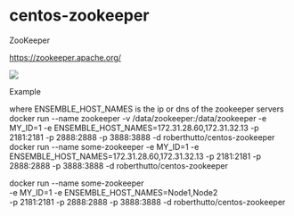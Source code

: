 # centos-zookeeper

ZooKeeper

https://zookeeper.apache.org/

[![](https://badge.imagelayers.io/roberthutto/centos-zookeeper.svg)](https://imagelayers.io/?images=roberthutto/centos-zookeeper)

Example

where ENSEMBLE_HOST_NAMES is the ip or dns of the zookeeper servers
docker run --name zookeeper -v /data/zookeeper:/data/zookeeper -e MY_ID=1 -e ENSEMBLE_HOST_NAMES=172.31.28.60,172.31.32.13 -p 2181:2181 -p 2888:2888 -p 3888:3888 -d roberthutto/centos-zookeeper
docker run --name some-zookeeper -e MY_ID=1 -e ENSEMBLE_HOST_NAMES=172.31.28.60,172.31.32.13 -p 2181:2181 -p 2888:2888 -p 3888:3888 -d roberthutto/centos-zookeeper

docker run --name some-zookeeper \
-e MY_ID=1 -e ENSEMBLE_HOST_NAMES=Node1,Node2 \
-p 2181:2181 -p 2888:2888 -p 3888:3888
-d roberthutto/centos-zookeeper